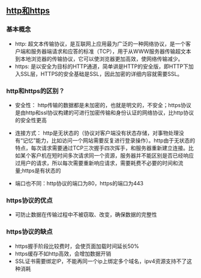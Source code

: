 ## [http和https](https://blog.csdn.net/xiaoming100001/article/details/81109617)

  ### 基本概念

  - http: 超文本传输协议，是互联网上应用最为广泛的一种网络协议，是一个客户端和服务器端请求和应答的标准（TCP），用于从WWW服务器传输超文本到本地浏览器的传输协议，它可以使浏览器更加高效，使网络传输减少。
  - https: 是以安全为目标的HTTP通道，简单讲是HTTP的安全版，即HTTP下加入SSL层，HTTPS的安全基础是SSL，因此加密的详细内容就需要SSL。

  ### http和https的区别？

  - 安全性： http传输的数据都是未加密的，也就是明文的，不安全；https协议是由http和ssl协议构建的可进行加密传输和身份认证的网络协议，比http协议的安全性更高

  - 连接方式： http是无状态的（协议对客户端没有状态存储，对事物处理没有“记忆”能力，比如访问一个网站需要反复进行登录操作）。http由于无状态的特点，每次请求需要通过TCP三次握手四次挥手，和服务器重新建立连接。比如某个客户机在短时间多次请求同一个资源，服务器并不能区别是否已经响应过用户的请求，所以每次需要重新响应请求，需要耗费不必要的时间和流量;https是有状态的

  - 端口也不同：http协议的端口为80，https的端口为443

  ### https协议的优点

  - 可防止数据在传输过程中不被窃取、改变，确保数据的完整性
  
  ### https协议的缺点

  - https握手阶段比较费时，会使页面加载时间延长50%
  - https缓存不如http高效，会增加数据开销
  - SSL证书需要绑定IP，不能再同一个ip上绑定多个域名，ipv4资源支持不了这种消耗